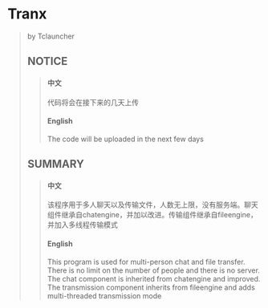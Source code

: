 # Tranx
> by Tclauncher
> ## NOTICE
>> #### 中文
>> 代码将会在接下来的几天上传
>> #### English
>> The code will be uploaded in the next few days
> ## SUMMARY
>> #### 中文
>> 该程序用于多人聊天以及传输文件，人数无上限，没有服务端。聊天组件继承自chatengine，并加以改进。传输组件继承自fileengine，并加入多线程传输模式
>> #### English
>> This program is used for multi-person chat and file transfer. There is no limit on the number of people and there is no server. The chat component is inherited from chatengine and improved. The transmission component inherits from fileengine and adds multi-threaded transmission mode
